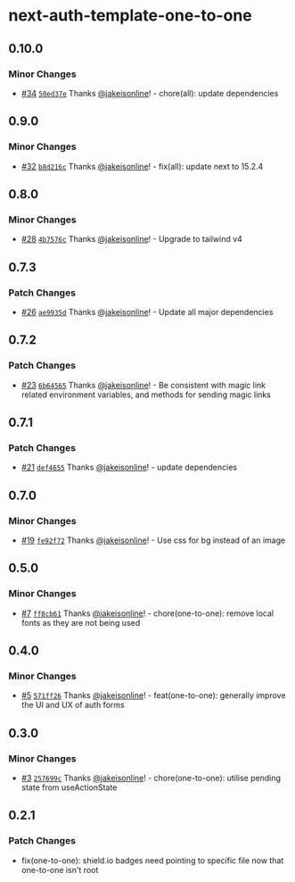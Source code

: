 # next-auth-template-one-to-one

## 0.10.0

### Minor Changes

- [#34](https://github.com/jakeisonline/next-auth-template/pull/34) [`50ed37e`](https://github.com/jakeisonline/next-auth-template/commit/50ed37e0ca7d782583b62e6f261fd241a98548bf) Thanks [@jakeisonline](https://github.com/jakeisonline)! - chore(all): update dependencies

## 0.9.0

### Minor Changes

- [#32](https://github.com/jakeisonline/next-auth-template/pull/32) [`b8d216c`](https://github.com/jakeisonline/next-auth-template/commit/b8d216c1bbd18c359ca3e386c631a493f46f65de) Thanks [@jakeisonline](https://github.com/jakeisonline)! - fix(all): update next to 15.2.4

## 0.8.0

### Minor Changes

- [#28](https://github.com/jakeisonline/next-auth-template/pull/28) [`4b7576c`](https://github.com/jakeisonline/next-auth-template/commit/4b7576c8713fc722c28c9ac12b97ebcc67ec4026) Thanks [@jakeisonline](https://github.com/jakeisonline)! - Upgrade to tailwind v4

## 0.7.3

### Patch Changes

- [#26](https://github.com/jakeisonline/next-auth-template/pull/26) [`ae9935d`](https://github.com/jakeisonline/next-auth-template/commit/ae9935d7ea74c2f46c13e1dfa9565b79751d13f0) Thanks [@jakeisonline](https://github.com/jakeisonline)! - Update all major dependencies

## 0.7.2

### Patch Changes

- [#23](https://github.com/jakeisonline/next-auth-template/pull/23) [`6b64565`](https://github.com/jakeisonline/next-auth-template/commit/6b64565b7aaddee047cb50b7be92195745a51ea9) Thanks [@jakeisonline](https://github.com/jakeisonline)! - Be consistent with magic link related environment variables, and methods for sending magic links

## 0.7.1

### Patch Changes

- [#21](https://github.com/jakeisonline/next-auth-template/pull/21) [`def4655`](https://github.com/jakeisonline/next-auth-template/commit/def4655658cab28566ec656801ab426862dcbada) Thanks [@jakeisonline](https://github.com/jakeisonline)! - update dependencies

## 0.7.0

### Minor Changes

- [#19](https://github.com/jakeisonline/next-auth-template/pull/19) [`fe92f72`](https://github.com/jakeisonline/next-auth-template/commit/fe92f72ab2c650582d637c2ae960a2c904bf51b0) Thanks [@jakeisonline](https://github.com/jakeisonline)! - Use css for bg instead of an image

## 0.5.0

### Minor Changes

- [#7](https://github.com/jakeisonline/next-auth-template/pull/7) [`ff8cb61`](https://github.com/jakeisonline/next-auth-template/commit/ff8cb61646ebd90d9089e866e487d8f05c7edb79) Thanks [@jakeisonline](https://github.com/jakeisonline)! - chore(one-to-one): remove local fonts as they are not being used

## 0.4.0

### Minor Changes

- [#5](https://github.com/jakeisonline/next-auth-template/pull/5) [`571ff26`](https://github.com/jakeisonline/next-auth-template/commit/571ff26b0dbf464a536da1e8b53cdfe4dfd914c1) Thanks [@jakeisonline](https://github.com/jakeisonline)! - feat(one-to-one): generally improve the UI and UX of auth forms

## 0.3.0

### Minor Changes

- [#3](https://github.com/jakeisonline/next-auth-template/pull/3) [`257699c`](https://github.com/jakeisonline/next-auth-template/commit/257699c7bd3201dd4fad1ff976ca736442f54fc9) Thanks [@jakeisonline](https://github.com/jakeisonline)! - chore(one-to-one): utilise pending state from useActionState

## 0.2.1

### Patch Changes

- fix(one-to-one): shield.io badges need pointing to specific file now that one-to-one isn't root
